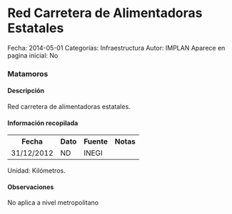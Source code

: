 Red Carretera de Alimentadoras Estatales
=====

Fecha: 2014-05-01
Categorías: Infraestructura
Autor: IMPLAN
Aparece en pagina inicial: No

### Matamoros

#### Descripción

Red carretera de alimentadoras estatales.

#### Información recopilada

<table class="table table-hover table-bordered matriz">
  <tr><th>Fecha</th><th>Dato</th><th>Fuente</th><th>Notas</th></tr>
  <tr><td class="centrado">31/12/2012</td><td class="derecha">ND</td><td>INEGI</td><td></td></tr>
</table>

Unidad: Kilómetros.

#### Observaciones

No aplica a nivel metropolitano
